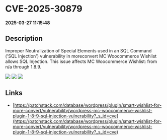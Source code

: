 # CVE-2025-30879

**2025-03-27 11:15:48**

## Description
Improper Neutralization of Special Elements used in an SQL Command ('SQL Injection') vulnerability in moreconvert MC Woocommerce Wishlist allows SQL Injection. This issue affects MC Woocommerce Wishlist: from n/a through 1.8.9.

![](https://img.shields.io/static/v1?label=Score&message=7.6&color=red)
![](https://img.shields.io/static/v1?label=Severity&message=HIGH&color=red)
![](https://img.shields.io/static/v1?label=CWE&message=SQL&color=green)

## Links
- [https://patchstack.com/database/wordpress/plugin/smart-wishlist-for-more-convert/vulnerability/wordpress-mc-woocommerce-wishlist-plugin-1-8-9-sql-injection-vulnerability?_s_id=cve](https://patchstack.com/database/wordpress/plugin/smart-wishlist-for-more-convert/vulnerability/wordpress-mc-woocommerce-wishlist-plugin-1-8-9-sql-injection-vulnerability?_s_id=cve)
